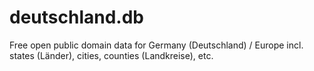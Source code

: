 deutschland.db
==============

Free open public domain data for Germany (Deutschland) / Europe incl. states (Länder), cities, counties (Landkreise), etc.
